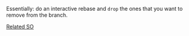Essentially: do an interactive rebase and `drop` the ones that you want to remove from the branch.

[Related SO](https://stackoverflow.com/questions/42518104/how-to-remove-a-commit-from-the-middle-of-a-branch)